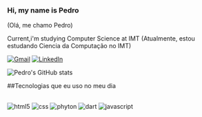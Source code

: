 ### Hi, my name is Pedro
(Olá, me chamo Pedro)

Current,i'm studying Computer Science at IMT
(Atualmente, estou estudando Ciencia da Computação no IMT)

[![Gmail](https://img.shields.io/badge/Gmail-D14836?style=for-the-badge&logo=gmail&logoColor=white)](https://mail.google.com/mail/u/0/#inbox?compose=new)
[![LinkedIn](https://img.shields.io/badge/LinkedIn-0077B5?style=for-the-badge&logo=linkedin&logoColor=white)](https://www.linkedin.com/in/pedro-akashi-241b67254/)

![Pedro's GitHub stats](https://github-readme-stats.vercel.app/api?username=pedroakashi&show_icons=true&theme=dracula)

##Tecnologias que eu uso no meu dia

<div style="diplay: inline_block"><br/>
  <img align="cente" alt="html5" scr="https://img.shields.io/badge/HTML5-E34F26?style=for-the-badge&logo=html5&logoColor=white" />
  <img align="cente" alt="css" scr="https://img.shields.io/badge/CSS3-1572B6?style=for-the-badge&logo=css3&logoColor=white" />
  <img align="cente" alt="phyton" scr="https://img.shields.io/badge/Python-14354C?style=for-the-badge&logo=python&logoColor=white" />
  <img align="cente" alt="dart" scr="https://img.shields.io/badge/Dart-0175C2?style=for-the-badge&logo=dart&logoColor=white" />
   <img align="cente" alt="javascript" scr="https://img.shields.io/badge/JavaScript-323330?style=for-the-badge&logo=javascript&logoColor=F7DF1E" />
</div><br/>
 
